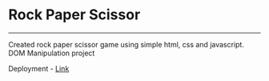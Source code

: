 <h1>Rock Paper Scissor </h1>
<hr> 
<p>Created rock paper scissor game using simple html, css and javascript. DOM Manipulation project</p>
<p> Deployment - <a href="https://resilient-profiterole-6a58a4.netlify.app/">Link</a>
